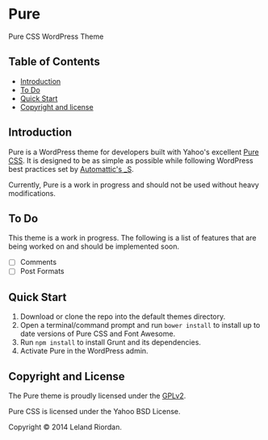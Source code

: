 Pure
======

Pure CSS WordPress Theme

## Table of Contents

- [Introduction](#introduction)
- [To Do](#to-do)
- [Quick Start](#quick-start)
- [Copyright and license](#copyright-and-license)

## Introduction

Pure is a WordPress theme for developers built with Yahoo's excellent [Pure CSS](http://purecss.io/). It is designed to be as simple as possible while following WordPress best practices set by [Automattic's _S](http://underscores.me/).

Currently, Pure is a work in progress and should not be used without heavy modifications.

## To Do

This theme is a work in progress. The following is a list of features that are being worked on and should be implemented soon.

- [ ] Comments
- [ ] Post Formats

## Quick Start

1. Download or clone the repo into the default themes directory.
2. Open a terminal/command prompt and run `bower install` to install up to date versions of Pure CSS and Font Awesome.
3. Run `npm install` to install Grunt and its dependencies.
3. Activate Pure in the WordPress admin.

## Copyright and License

The Pure theme is proudly licensed under the [GPLv2](LICENSE).

Pure CSS is licensed under the Yahoo BSD License.

Copyright &copy; 2014 Leland Riordan.